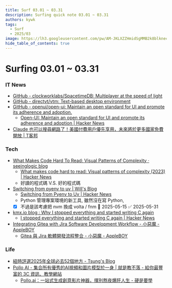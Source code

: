 ```yaml
---
title: Surf 03.01 ~ 03.31
description: Surfing quick note 03.01 ~ 03.31
authors: kywk
tags:
  - Surf
  - 2025/03
image: https://lh3.googleusercontent.com/pw/AM-JKLXZZHmidSgMMB2k8blkneclNRysPXLr__G7rZ4hPi2sN0jC67PHAbX1MyFj8hQX_MTZ6bwIMPwCyu2fu1bU0ZXSX09eu-OlSDb4U-9haUS_wgnVPLaCM6WQLsRbsnocF8X5Edmt35rDjytljbNEMsaf8A=w800-no?authuser=0
hide_table_of_contents: true
---
```


# Surfing 03.01 ~ 03.31

### IT News

- [GitHub - clockworklabs/SpacetimeDB: Multiplayer at the speed of light](https://github.com/clockworklabs/SpacetimeDB)
- [GitHub - directvt/vtm: Text-based desktop environment](https://github.com/directvt/vtm)
- [GitHub - openui/open-ui: Maintain an open standard for UI and promote its adherence and adoption.](https://github.com/openui/open-ui)
	- [Open-UI: Maintain an open standard for UI and promote its adherence and adoption \| Hacker News](https://news.ycombinator.com/item?id=43308278)
- [Claude 也可以搜尋網路了！美國付費用戶優先享用，未來將於更多國家免費開放 \| T客邦](https://www.techbang.com/posts/122111-claude-can-also-search-the-web)

### Tech

- [What Makes Code Hard To Read: Visual Patterns of Complexity · seeinglogic blog](https://seeinglogic.com/posts/visual-readability-patterns/)
	- [What makes code hard to read: Visual patterns of complexity (2023) \| Hacker News](https://news.ycombinator.com/item?id=43330900)
	- 好讀的程式碼 V.S. 好的程式碼
- [Switching from pyenv to uv \| Will's Blog](https://bluesock.org/~willkg/blog/dev/switch_pyenv_to_uv.html)
	- [Switching from Pyenv to Uv \| Hacker News](https://news.ycombinator.com/item?id=43307563)
	- Python 管理專案環境的新工具, 雖然沒在寫 Python,
	- [x] 不過是該考慮把 nvm 換成 volta / fnm 📅 2025-05-15 ✅ 2025-05-31
- [kmx.io blog : Why I stopped everything and started writing C again](https://www.kmx.io/blog/why-stopped-everything-and-started-writing-C-again)
	- [I stopped everything and started writing C again \| Hacker News](https://news.ycombinator.com/item?id=43340731)
- [Integrating Gitea with Jira Software Development Workflow - 小惡魔 - AppleBOY](https://blog.wu-boy.com/2025/03/gitea-integrate-with-jira-issue-tracking-flow-en/)
	- [Gitea 與 Jira 軟體開發流程整合 - 小惡魔 - AppleBOY](https://blog.wu-boy.com/2025/03/gitea-integrate-with-jira-issue-tracking-flow-zh-tw/)

### Life

- [紐時評選2025年全球必去52個地方 - Tsung's Blog](https://blog.longwin.com.tw/2025/03/news-new-york-times-selection-travel-2025/)
- [Pollo AI - 集合所有優秀的AI視頻和圖片模型於一身 \| 就是教不落 - 給你最豐富的 3C 資訊、教學網站](https://steachs.com/archives/75378)
	- [Pollo.ai：一站式生成創意影片神器，揮別熬夜爆肝人生 - 硬是要學](https://www.soft4fun.net/tech/ai/pollo-ai.htm)
